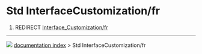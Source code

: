 # Std InterfaceCustomization/fr
1.  REDIRECT [Interface_Customization/fr](Interface_Customization/fr.md)



---
![](images/Right_arrow.png) [documentation index](../README.md) > Std InterfaceCustomization/fr
